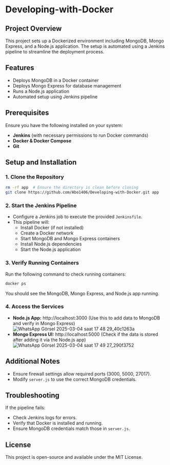 # Developing-with-Docker

## Project Overview
This project sets up a Dockerized environment including MongoDB, Mongo Express, and a Node.js application. The setup is automated using a Jenkins pipeline to streamline the deployment process.

## Features
- Deploys MongoDB in a Docker container
- Deploys Mongo Express for database management
- Runs a Node.js application
- Automated setup using Jenkins pipeline

## Prerequisites
Ensure you have the following installed on your system:
- **Jenkins** (with necessary permissions to run Docker commands)
- **Docker & Docker Compose**
- **Git**

## Setup and Installation

### 1. Clone the Repository
```sh
rm -rf app  # Ensure the directory is clean before cloning
git clone https://github.com/Abo1406/Developing-with-Docker.git app
```

### 2. Start the Jenkins Pipeline
- Configure a Jenkins job to execute the provided `Jenkinsfile`.
- This pipeline will:
  - Install Docker (if not installed)
  - Create a Docker network
  - Start MongoDB and Mongo Express containers
  - Install Node.js dependencies
  - Start the Node.js application

### 3. Verify Running Containers
Run the following command to check running containers:
```sh
docker ps
```
You should see the MongoDB, Mongo Express, and Node.js app running.

### 4. Access the Services
- **Node.js App:** http://localhost:3000 (Use this to add data to MongoDB and verify in Mongo Express)
  ![WhatsApp Görsel 2025-03-04 saat 17 48 29_40c1263a](https://github.com/user-attachments/assets/5279216e-172d-4f96-be1b-e6dccb998788)
-  **Mongo Express UI:** http://localhost:5000 (Check if the data is stored after adding it via the Node.js app)
  ![WhatsApp Görsel 2025-03-04 saat 17 49 27_290f3752](https://github.com/user-attachments/assets/cfb53bdd-329c-4f75-9c3c-fad9b2c84db8)

## Additional Notes
- Ensure firewall settings allow required ports (3000, 5000, 27017).
- Modify `server.js` to use the correct MongoDB credentials.

## Troubleshooting
If the pipeline fails:
- Check Jenkins logs for errors.
- Verify that Docker is installed and running.
- Ensure MongoDB credentials match those in `server.js`.

## License
This project is open-source and available under the MIT License.


